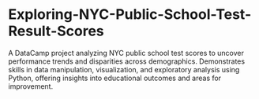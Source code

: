 # Exploring-NYC-Public-School-Test-Result-Scores
A DataCamp project analyzing NYC public school test scores to uncover performance trends and disparities across demographics. Demonstrates skills in data manipulation, visualization, and exploratory analysis using Python, offering insights into educational outcomes and areas for improvement.
